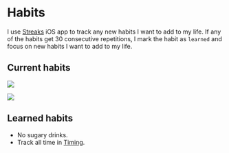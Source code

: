 # Habits
I use [Streaks](https://streaksapp.com) iOS app to track any new habits I want to add to my life. If any of the habits get 30 consecutive repetitions, I mark the habit as `learned` and focus on new habits I want to add to my life.

## Current habits
![](https://i.imgur.com/DBSpUK5.jpg)

![](https://i.imgur.com/S2F90df.jpg)

## Learned habits
- No sugary drinks.
- Track all time in [Timing](../macOS/apps/timing.md).